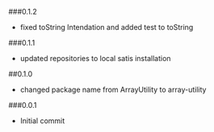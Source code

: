 ###0.1.2

 - fixed toString Intendation and added test to toString

###0.1.1

 - updated repositories to local satis installation

##0.1.0

 - changed package name from ArrayUtility to array-utility

###0.0.1

- Initial commit